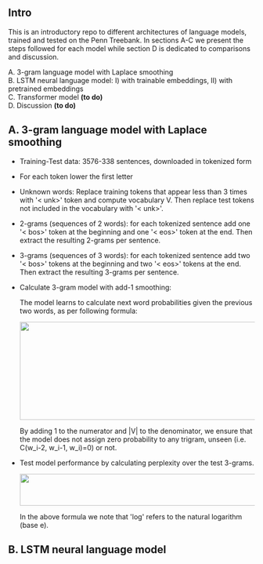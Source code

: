 ## Intro
This is an introductory repo to different architectures of language models, trained and tested on the Penn Treebank. In sections A-C we present the steps followed for each model while section D is dedicated to comparisons and discussion.

  A. 3-gram language model with Laplace smoothing <br>
  B. LSTM neural language model: I) with trainable embeddings, II) with pretrained embeddings <br>
  C. Transformer model **(to do)** <br>
  D. Discussion **(to do)**

## A. 3-gram language model with Laplace smoothing
- Training-Test data: 3576-338 sentences, downloaded in tokenized form    
- For each token lower the first letter
- Unknown words: Replace training tokens that appear less than 3 times with '< unk>' token and compute vocabulary V.
  Then replace test tokens not included in the vocabulary with '< unk>'.
- 2-grams (sequences of 2 words): for each tokenized sentence add one '< bos>' token at the beginning and one '< eos>' token at the end. Then extract the resulting 2-grams per sentence.
- 3-grams (sequences of 3 words): for each tokenized sentence add two '< bos>' tokens at the beginning and two '< eos>' tokens at the end. Then extract the resulting 3-grams per sentence.
- Calculate 3-gram model with add-1 smoothing:

  The model learns to calculate next word probabilities given the previous two words, as per following formula:
   <p align="center">
     <img src="https://github.com/vggls/language_models/assets/55101427/a5c6495b-e898-44f9-bbbd-0d4d599f14f8.png" height="200" width="600" />
   </p>
  By adding 1 to the numerator and |V| to the denominator, we ensure that the model does not assign zero probability to any trigram, unseen (i.e. C(w_i-2, w_i-1, w_i)=0) or not.
- Test model performance by calculating perplexity over the test 3-grams.

   <p align="center">
     <img src="https://github.com/vggls/language_models/assets/55101427/cb5e3128-1ee2-4582-968a-c279f4d52a62.png" height="65" width="520" />
   </p>

  In the above formula we note that 'log' refers to the natural logarithm (base e).

## B. LSTM neural language model
